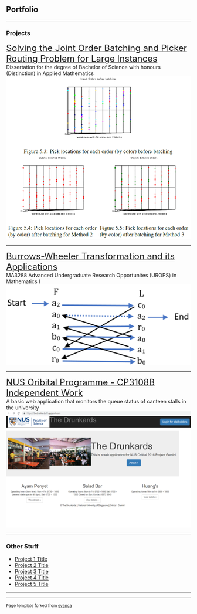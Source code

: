 ## Portfolio

---

### Projects 

[<font size="5">Solving the Joint Order Batching and Picker Routing Problem for Large Instances</font>](/sample_page)
<br>
Dissertation for the degree of Bachelor of Science with honours (Distinction) in Applied Mathematics
<br>
<img src="images/fyp.png?raw=true"/>

---
[<font size="5">Burrows-Wheeler Transformation and its Applications</font>](https://github.com/weihao94/Burrows-Wheeler-Transformation-and-its-Applications)
<br>
MA3288 Advanced Undergraduate Research Opportunites (UROPS) in Mathematics I
<br>
<img src="images/bwt.png?raw=true"/>


---
[<font size="5">NUS Oribital Programme - CP3108B Independent Work</font>](https://github.com/weihao94/The-Drunkards)
<br>
A basic web application that monitors the queue status of canteen stalls in the university
<br>
<img src="images/orbital.png?raw=true"/>

---

### Other Stuff

- [Project 1 Title](http://example.com/)
- [Project 2 Title](http://example.com/)
- [Project 3 Title](http://example.com/)
- [Project 4 Title](http://example.com/)
- [Project 5 Title](http://example.com/)

---




---
<p style="font-size:11px">Page template forked from <a href="https://github.com/evanca/quick-portfolio">evanca</a></p>
<!-- Remove above link if you don't want to attibute -->
